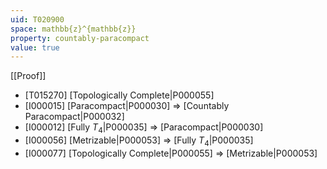 ```yaml
---
uid: T020900
space: mathbb{z}^{mathbb{z}}
property: countably-paracompact
value: true
---
```

[[Proof]]

* [T015270] [Topologically Complete|P000055]
* [I000015] [Paracompact|P000030] => [Countably Paracompact|P000032]
* [I000012] [Fully $T_4$|P000035] => [Paracompact|P000030]
* [I000056] [Metrizable|P000053] => [Fully $T_4$|P000035]
* [I000077] [Topologically Complete|P000055] => [Metrizable|P000053]

